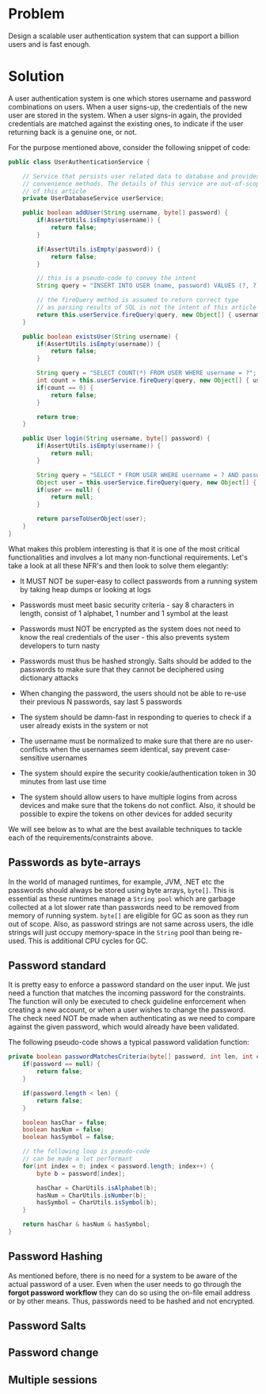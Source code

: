 # Problem

Design a scalable user authentication system that can support a billion
users and is fast enough.

# Solution

A user authentication system is one which stores username and password
combinations on users. When a user signs-up, the credentials of the new
user are stored in the system. When a user signs-in again, the provided
credentials are matched against the existing ones, to indicate if the user
returning back is a genuine one, or not.

For the purpose mentioned above, consider the following snippet of code:

```java
public class UserAuthenticationService {

	// Service that persists user related data to database and provides
	// convenience methods. The details of this service are out-of-scope
	// of this article
	private UserDatabaseService userService;

	public boolean addUser(String username, byte[] password) {
		if(AssertUtils.isEmpty(username)) {
			return false;
		}

		if(AssertUtils.isEmpty(password)) {
			return false;
		}

		// this is a pseudo-code to convey the intent
		String query = "INSERT INTO USER (name, password) VALUES (?, ?)";

		// the fireQuery method is assumed to return correct type
		// as parsing results of SQL is not the intent of this article
		return this.userService.fireQuery(query, new Object[] { username, password });
	}

	public boolean existsUser(String username) {
		if(AssertUtils.isEmpty(username)) {
			return false;
		}

		String query = "SELECT COUNT(*) FROM USER WHERE username = ?";
		int count = this.userService.fireQuery(query, new Object[] { username });
		if(count == 0) {
			return false;
		}

		return true;
	}

	public User login(String username, byte[] password) {
		if(AssertUtils.isEmpty(username)) {
			return null;
		}

		String query = "SELECT * FROM USER WHERE username = ? AND password = ?";
		Object user = this.userService.fireQuery(query, new Object[] { username, password });
		if(user == null) {
			return null;
		}

		return parseToUserObject(user);
	}
}
```

What makes this problem interesting is that it is one of the most critical
functionalities and involves a lot many non-functional requirements. Let's
take a look at all these NFR's and then look to solve them elegantly:

* It MUST NOT be super-easy to collect passwords from a running system by
taking heap dumps or looking at logs

* Passwords must meet basic security criteria - say 8 characters in length,
consist of 1 alphabet, 1 number and 1 symbol at the least

* Passwords must NOT be encrypted as the system does not need to know the
real credentials of the user - this also prevents system developers to turn
nasty

* Passwords must thus be hashed strongly. Salts should be added to the passwords
to make sure that they cannot be deciphered using dictionary attacks

* When changing the password, the users should not be able to re-use their
previous N passwords, say last 5 passwords

* The system should be damn-fast in responding to queries to check if a user
already exists in the system or not

* The username must be normalized to make sure that there are no user-conflicts
when the usernames seem identical, say prevent case-sensitive usernames

* The system should expire the security cookie/authentication token in 30 minutes
from last use time

* The system should allow users to have multiple logins from across devices and
make sure that the tokens do not conflict. Also, it should be possible to
expire the tokens on other devices for added security

We will see below as to what are the best available techniques to tackle each
of the requirements/constraints above.

## Passwords as byte-arrays

In the world of managed runtimes, for example, JVM, .NET etc the passwords should
always be stored using byte arrays, `byte[]`. This is essential as these
runtimes manage a `String pool` which are garbage collected at a lot slower rate
than passwords need to be removed from memory of running system. `byte[]` are
eligible for GC as soon as they run out of scope. Also, as password strings are
not same across users, the idle strings will just occupy memory-space in the
`String` pool than being re-used. This is additional CPU cycles for GC.

## Password standard

It is pretty easy to enforce a password standard on the user input. We just need
a function that matches the incoming password for the constraints. The function
will only be executed to check guideline enforcement when creating a new account,
or when a user wishes to change the password. The check need NOT be made when
authenticating as we need to compare against the given password, which would already
have been validated.

The following pseudo-code shows a typical password validation function:

```java
private boolean passwordMatchesCriteria(byte[] password, int len, int chars,int num, int symbols) {
	if(password == null) {
		return false;
	}

	if(password.length < len) {
		return false;
	}

	boolean hasChar = false;
	boolean hasNum = false;
	boolean hasSymbol = false;

	// the following loop is pseudo-code
	// can be made a lot performant
	for(int index = 0; index < password.length; index++) {
		byte b = password[index];

		hasChar = CharUtils.isAlphabet(b);
		hasNum = CharUtils.isNumber(b);
		hasSymbol = CharUtils.isSymbol(b);
	}

	return hasChar & hasNum & hasSymbol;
}
```

## Password Hashing

As mentioned before, there is no need for a system to be aware of the actual
password of a user. Even when the user needs to go through the **forgot password
workflow** they can do so using the on-file email address or by other means. Thus,
passwords need to be hashed and not encrypted.

## Password Salts

## Password change

## Multiple sessions
